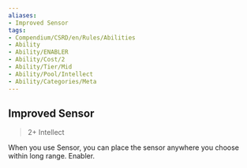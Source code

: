 ```yaml
---
aliases:
- Improved Sensor
tags:
- Compendium/CSRD/en/Rules/Abilities
- Ability
- Ability/ENABLER
- Ability/Cost/2
- Ability/Tier/Mid
- Ability/Pool/Intellect
- Ability/Categories/Meta
---
```


  
## Improved Sensor  
>2+  Intellect  
  
When you use Sensor, you can place the sensor anywhere you choose within long range. Enabler.